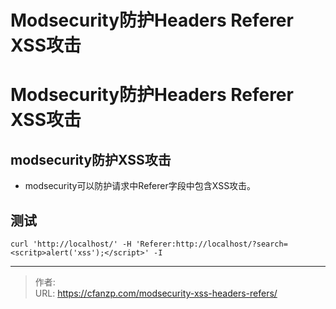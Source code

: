 # Modsecurity防护Headers Referer XSS攻击


<!--more-->
# Modsecurity防护Headers Referer XSS攻击
## modsecurity防护XSS攻击
- modsecurity可以防护请求中Referer字段中包含XSS攻击。

## 测试
```
curl 'http://localhost/' -H 'Referer:http://localhost/?search=<scritp>alert('xss');</script>' -I
```


---

> 作者:   
> URL: https://cfanzp.com/modsecurity-xss-headers-refers/  

